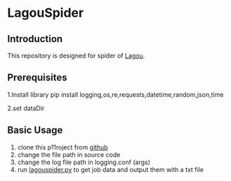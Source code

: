 # LagouSpider

## Introduction
This repository is designed for spider of [Lagou](http://www.lagou.com/). 


## Prerequisites
1.Install library
pip install logging,os,re,requests,datetime,random,json,time

2.set dataDir

## Basic Usage
1. clone this p11roject from [github](https://github.com/sanduo1314/LagouSpider.git)
2. change the file path in source code  
3. change the log file path in logging.conf (args)
4. run [lagouspider.py](spider/lagouspider.py) to get job data and output them with a txt file

